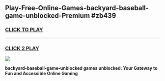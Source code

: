 
## Play-Free-Online-Games-backyard-baseball-game-unblocked-Premium #zb439
<h3>
<a href="https://premium.freeplayer.one?title=backyard-baseball-game-unblocked&ref=8M">CLICK TO PLAY</a></h3>
<hr>

<h3>
<a href="https://premium.freeplayer.one?title=backyard-baseball-game-unblocked&ref=8M">CLICK 2 PLAY</a>
  
</h3>

<a href="https://premium.freeplayer.one?title=backyard-baseball-game-unblocked&ref=8M"><img src="https://clearcache.store/games.png"></a>


**backyard-baseball-game-unblocked games unblocked: Your Gateway to Fun and Accessible Online Gaming**
